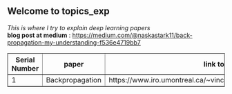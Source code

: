 ## Welcome to topics_exp


<i>This is where I try to explain deep learning papers</i><br/>
<b>blog post at medium</b> : https://medium.com/@naskastark11/back-propagation-my-understanding-f536e4719bb7
<table border=1px>
  <tr>
  <th>Serial Number</th>
  <th>paper </th>
    <th>link to the paper</th>
  </tr>
  <tr>
    <td>1</td>
    <td>Backpropagation</td>
    <td>https://www.iro.umontreal.ca/~vincentp/ift3395/lectures/backprop_old.pdf</td>
  </tr>
  
  </table>
